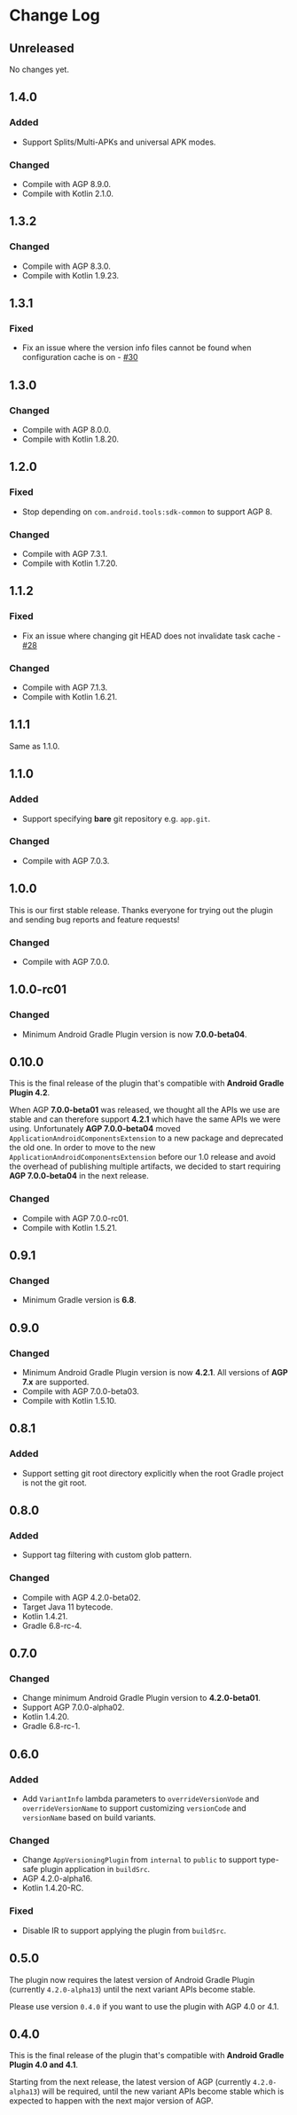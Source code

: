 # Change Log

## Unreleased

No changes yet.

## 1.4.0

### Added
- Support Splits/Multi-APKs and universal APK modes.

### Changed
- Compile with AGP 8.9.0.
- Compile with Kotlin 2.1.0.

## 1.3.2

### Changed
- Compile with AGP 8.3.0.
- Compile with Kotlin 1.9.23.

## 1.3.1

### Fixed
- Fix an issue where the version info files cannot be found when configuration cache is on - [#30](https://github.com/ReactiveCircus/app-versioning/pull/30)

## 1.3.0

### Changed
- Compile with AGP 8.0.0.
- Compile with Kotlin 1.8.20.

## 1.2.0

### Fixed
- Stop depending on `com.android.tools:sdk-common` to support AGP 8.

### Changed
- Compile with AGP 7.3.1.
- Compile with Kotlin 1.7.20.

## 1.1.2

### Fixed
- Fix an issue where changing git HEAD does not invalidate task cache - [#28](https://github.com/ReactiveCircus/app-versioning/pull/28)

### Changed
- Compile with AGP 7.1.3.
- Compile with Kotlin 1.6.21.

## 1.1.1

Same as 1.1.0.

## 1.1.0

### Added
- Support specifying **bare** git repository e.g. `app.git`.

### Changed
- Compile with AGP 7.0.3.

## 1.0.0

This is our first stable release. Thanks everyone for trying out the plugin and sending bug reports and feature requests!

### Changed
- Compile with AGP 7.0.0.

## 1.0.0-rc01

### Changed
- Minimum Android Gradle Plugin version is now **7.0.0-beta04**.

## 0.10.0

This is the final release of the plugin that's compatible with **Android Gradle Plugin 4.2**.

When AGP **7.0.0-beta01** was released, we thought all the APIs we use are stable and can therefore support **4.2.1** which have the same APIs we were using.
Unfortunately **AGP 7.0.0-beta04** moved `ApplicationAndroidComponentsExtension` to a new package and deprecated the old one. In order to move to the new `ApplicationAndroidComponentsExtension`
before our 1.0 release and avoid the overhead of publishing multiple artifacts, we decided to start requiring **AGP 7.0.0-beta04** in the next release.

### Changed
- Compile with AGP 7.0.0-rc01.
- Compile with Kotlin 1.5.21.

## 0.9.1

### Changed
- Minimum Gradle version is **6.8**.

## 0.9.0

### Changed
- Minimum Android Gradle Plugin version is now **4.2.1**. All versions of **AGP 7.x** are supported.
- Compile with AGP 7.0.0-beta03.
- Compile with Kotlin 1.5.10.

## 0.8.1

### Added
- Support setting git root directory explicitly when the root Gradle project is not the git root.

## 0.8.0

### Added
- Support tag filtering with custom glob pattern.

### Changed
- Compile with AGP 4.2.0-beta02.
- Target Java 11 bytecode.
- Kotlin 1.4.21.
- Gradle 6.8-rc-4.

## 0.7.0

### Changed
- Change minimum Android Gradle Plugin version to **4.2.0-beta01**.
- Support AGP 7.0.0-alpha02.
- Kotlin 1.4.20.
- Gradle 6.8-rc-1.

## 0.6.0

### Added
- Add `VariantInfo` lambda parameters to `overrideVersionVode` and `overrideVersionName` to support customizing `versionCode` and `versionName` based on build variants.

### Changed
- Change `AppVersioningPlugin` from `internal` to `public` to support type-safe plugin application in `buildSrc`.
- AGP 4.2.0-alpha16.
- Kotlin 1.4.20-RC.

### Fixed
- Disable IR to support applying the plugin from `buildSrc`.

## 0.5.0

The plugin now requires the latest version of Android Gradle Plugin (currently `4.2.0-alpha13`) until the next variant APIs become stable.

Please use version `0.4.0` if you want to use the plugin with AGP 4.0 or 4.1.

## 0.4.0

This is the final release of the plugin that's compatible with **Android Gradle Plugin 4.0 and 4.1**.

Starting from the next release, the latest version of AGP (currently `4.2.0-alpha13`) will be required, until the new variant APIs become stable which is expected to happen with the next major version of AGP.
